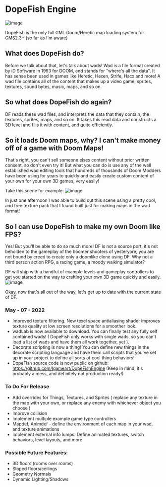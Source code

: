 # DopeFish Engine

![image](https://user-images.githubusercontent.com/5240715/167331001-118df322-765f-46a6-9680-166870e15265.png)


DopeFish is the only full GML Doom/Heretic map loading system for GMS2.3+ (so far as I'm aware)



## What does DopeFish do?
Before we talk about that, let's talk about wads! Wad is a file format created by iD Software in 1993 for DOOM, and stands for "where's all the data". It has sense been used in games like Heretic, Hexen, Strife, Hacx and more! A wad file contains all of the content that makes up a video game, sprites, textures, sound bytes, music, maps, and so on.

## So what does DopeFish do again?
DF reads these wad files, and interprets the data that they contain, the textures, sprites, maps, and so on. It takes this read data and constructs a 3D level and fills it with content, and quite efficiently.

## So it loads Doom maps, why? I can't make money off of a game with Doom Maps!
That's right, you can't sell someone elses content without prior written consent, so don't even try it! But what you can do is use any of the well established wad editing tools that hundreds of thousands of Doom Modders have been using for years to quickly and easily create custom content of your own for your own 3D games, very easily!

Take this scene for example:
![image](https://user-images.githubusercontent.com/5240715/167277554-04a97660-014d-4421-8f42-7cefe9c340df.png)

In just one afternoon I was able to build out this scene using a pretty cool, and free texture pack that I found built just for making maps in the wad format!

## So I can use DopeFish to make my own Doom like FPS?
Yes! But you'll be able to do so much more! DF is not a source port, it's not beholden to the gameplay of the boomer shooters of yesteryore, you are not bound by creed to create only a doomlike clone using DF. Why not a third person action RPG, a racing game, a moody walking simulator?

DF will ship with a handful of example levels and gameplay controllers to get you started on the way to crafting your own 3D game quickly and easily.
![image](https://user-images.githubusercontent.com/5240715/167277570-9c2c436e-aa20-4600-b34a-ce36839fca83.png)

Okay, now that's all out of the way, let's get up to date with the current state of DF.

### May - 07 - 2022
- Improved texture filtering. New texel space antialiasing shader improves texture quality at low screen resolutions for a smoother look.
- wadLab is now available to download. You can finally test any fully self contained wads! ( DopeFish only works with single wads, so you can't load a list of wads and have them all work together, yet ).
- Decorate scripting is now a thing! You can define new things in the decorate scripting language and have them call scripts that you've set up in your project to define all sorts of cool thing behaviors!
- DopeFish source code is now public on github: https://github.com/Igameart/DopeFishEngine (Keep in mind, it's probably a mess, and definitely not production ready!)

### To Do For Release
- Add overrides for Things, Textures, and Sprites ( replace any texture in the map with your own, or replace any enemy with whichever object you choose )
- Improve collision
- Implement multiple example game type controllers
- Mapdef, Animdef - define the environment of each map in your wad, and texture animations
- Implement external info lumps: Define animated textures, switch behaviors, level layouts, and more

### Possible Future Features:
- 3D floors (rooms over rooms)
- Sloped floors/ceilings
- Geometry Normals
- Dynamic Lighting/Shadows
